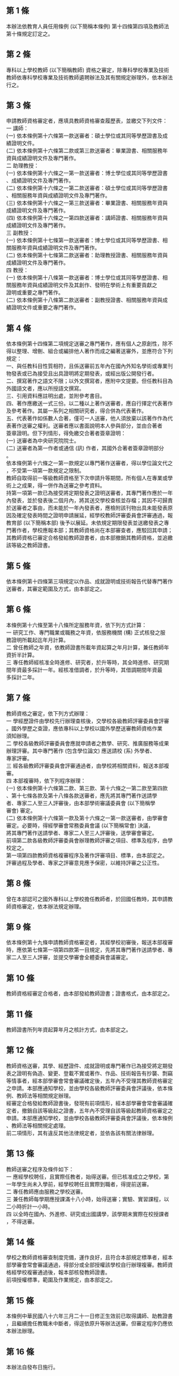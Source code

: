第 1 條
-------
本辦法依教育人員任用條例 (以下簡稱本條例) 第十四條第四項及教師法  
第十條規定訂定之。

第 2 條
-------
專科以上學校教師 (以下簡稱教師) 資格之審定，除專科學校專業及技術  
教師依專科學校專業及技術教師遴聘辦法及其有關規定辦理外，依本辦法  
行之。

第 3 條
-------
申請教師資格審定者，應填具教師資格審查履歷表，並繳交下列文件：  
一  講師：  
 (一) 依本條例第十六條第一款送審者：碩士學位或其同等學歷證書及成  
      績證明文件。  
 (二) 依本條例第十六條第二款或第三款送審者：畢業證書、相關服務年  
      資與成績證明文件及專門著作。  
二  助理教授：  
 (一) 依本條例第十六條之一第一款送審者：博士學位或其同等學歷證書  
      、成績證明文件及專門著作。  
 (二) 依本條例第十六條之一第二款送審者：碩士學位或其同等學歷證書  
      、相關服務年資與成績證明文件及專門著作。  
 (三) 依本條例第十六條之一第三款送審者：畢業證書、相關服務年資與  
      成績證明文件及專門著作。  
 (四) 依本條例第十六條之一第四款送審者：講師證書、相關服務年資與  
      成績證明文件及專門著作。  
三  副教授：  
 (一) 依本條例第十七條第一款送審者：博士學位或其同等學歷證書、相  
      關服務年資與成績證明文件及專門著作。  
 (二) 依本條例第十七條第二款送審者：助理教授證書、相關服務年資與  
      成績證明文件及專門著作。  
四  教授：  
 (一) 依本條例第十八條第一款送審者：博士學位或其同等學歷證書、相  
      關服務年資與成績證明文件及其創作、發明在學術上有重要貢獻之  
      證明或重要之專門著作。  
 (二) 依本條例第十八條第二款送審者：副教授證書、相關服務年資與成  
      績證明文件或重要之專門著作。

第 4 條
-------
依本條例第十四條第二項規定送審之專門著作，應有個人之原創性，除不  
得以整理、增刪、組合或編排他人著作而成之編著送審外，並應符合下列  
規定：  
一、與任教科目性質相符，且係送審前五年內在國內外知名學術或專業刊  
    物發表或已為接受且出具證明將定期發表，或經出版公開發行者。  
二、撰寫著作之語文不限；以外文撰寫者，應附中文提要。但任教科目為  
    外國語文者，應以所授語文撰寫。  
三、引用資料應註明出處，並附參考書目。  
四、著作應繳送一式三份。以二種以上著作送審者，應自行擇定代表著作  
    及參考著作。其屬一系列之相關研究者，得合併為代表著作。  
五、代表著作如係數人合著，僅可一人送審，他人須放棄以該著作作為代  
    表著作送審之權利。送審者應以書面說明本人參與部分，並由合著者  
    簽章證明。但下列情形，得免繳交合著者簽章證明：  
 (一) 送審者為中央研究院院士。  
 (二) 送審者為第一作者或通信 (訊) 作者，其國外合著者簽章證明部分  
      。  
依本條例第十六條之一第一款規定以專門著作送審者，得以學位論文代之  
，不受第一項第一款規定之限制。  
教師自取得前一等級教師資格至下次申請升等期間，所有個人在專業或學  
術上之成果，得一併作為送審之參考資料。  
持第一項第一款已為接受將定期發表之證明送審者，其專門著作應於一年  
內發表，並於發表後二個月內，將其送交學校查核並存檔；其因不可歸責  
於送審者之事由，而未能於一年內發表者，應檢附該刊物出具未能發表原  
因及確定發表時間之證明申請展延，經學校教師評審委員會評審通過，報  
教育部 (以下簡稱本部) 後予以展延。未依規定期限發表並送繳發表之專  
門著作者，學校應報本部；其教師資格尚在本部審查者，應駁回其申請；  
其教師資格已審定合格發給教師證書者，由本部撤銷其教師資格，並追繳  
該等級之教師證書。

第 5 條
-------
依本條例第十四條第三項規定以作品、成就證明或技術報告代替專門著作  
送審者，其審定範圍及方式，由本部定之。

第 6 條
-------
本條例第十六條至第十八條所定服務年資，依下列方式計算：  
一  研究工作、專門職業或職務之年資，依服務機關 (構) 正式核發之服  
    務證明所載起迄年月計算。  
二  曾任教師之年資，依教師證書所載年資起算之年月計算，兼任教師年  
    資折半計算。  
三  專任教師經核准全時進修、研究者，於升等時，其全時進修、研究期  
    間年資最多採計一年。經核准借調者，於升等時，其借調期間年資最  
    多採計二年。

第 7 條
-------
教師資格之審定，依下列方式辦理：  
一  學經歷證件由學校先行辦理查核後，交學校各級教師評審委員會評審  
    。國外學歷之查證，應依專科以上學校以國外學歷送審教師資格作業  
    須知辦理。  
二  學校各級教師評審委員會應就申請者之教學、研究、推廣服務等成果  
    辦理評審。其中專門著作 (包含學位論文) 應送請校 (系) 外學者、  
    專家評審。  
三  經各級教師評審委員會評審通過者，由學校將相關資料，報送本部複  
    審。  
四  本部複審時，依下列程序辦理：  
 (一) 依本條例第十六條第二款、第三款、第十六條之一第二款至第四款  
      、第十七條各款及第十八條各款送審者，應先將其專門著作送請學  
      者、專家二人至三人評審後，由本部學術審議委員會 (以下簡稱學  
      審會) 審定。  
 (二) 依本條例第十六條第一款及第十六條之一第一款送審者，由學審會  
      審定。必要時，得經學審會常務委員會議 (以下簡稱常會) 決議，  
      將其專門著作送請學者、專家二人至三人評審後，送學審會審定。  
前項第二款各級教師評審委員會辦理教師評審之項目、標準及程序，由學  
校定之。  
第一項第四款教師資格複審程序及著作評審項目、標準，由本部定之。  
評審過程及學者、專家之評審意見應予保密，以維持評審之公正性。

第 8 條
-------
曾在本部認可之國外專科以上學校擔任教師者，於回國任教時，其申請教  
師資格審定，依本辦法規定辦理。

第 9 條
-------
依本條例第十九條申請教師資格審定者，其經學校初審後，報送本部複審  
時，應依第七條第一項第四款第一目規定，先將其專門著作送請學者、專  
家二人至三人評審，並提交學審會全體委員會議審定。

第 10 條
--------
教師資格經審定合格者，由本部發給教師證書；證書格式，由本部定之。

第 11 條
--------
教師證書所列年資起算年月之核計方式，由本部定之。

第 12 條
--------
教師資格送審，其學、經歷證件、成就證明或專門著作已為接受將定期發  
表之證明有偽造、變更、登載不實或著作、作品、技術報告有抄襲、剽竊  
等情事者，經本部學審會常會審議確定後，五年內不受理其教師資格審定  
之申請。本部應通知學校，並由學校各級教師評審委員會評議後，依本條  
例、教師法等相關規定辦理。  
經審定合格發給教師證書後，發現有前項情形，經本部學審會常會審議確  
定者，撤銷自該等級起之證書，五年內不受理自該等級起教師資格審定之  
申請。本部應通知學校，並由學校各級教師評審委員會評議後，依本條例  
、教師法等相關規定處理。  
前二項情形，其有違反其他法律規定者，並依各該有關法律辦理。

第 13 條
--------
教師送審之程序及條件如下：  
一  應經學校聘任，且實際任教者，始得送審。但已核准成立之學校，第  
    一年學生尚未入學前，經學校聘任且實際到職者，得提前送審。  
二  專任教師應由服務之學校送審。  
三  兼任教師每學期應授課滿十八小時，始得送審；實驗、實習課程，以  
    二小時折計一小時。  
四  以全時在國內、外進修、研究或出國講學，該學期未實際在校授課者  
    ，不得送審。

第 14 條
--------
學校之教師資格審查制度完備，運作良好，且符合本部規定標準者，經本  
部學審會常會審議通過，得部分或全部授權該學校自行辦理複審。教師資  
格經學校複審通過後，報本部核發教師證書。  
前項授權標準，範圍及作業規定，由本部定之。

第 15 條
--------
本條例中華民國八十六年三月二十一日修正生效前已取得講師、助教證書  
，且繼續擔任教職未中斷者，得逕依原升等辦法送審。但審定程序仍應依  
本辦法辦理。

第 16 條
--------
本辦法自發布日施行。

